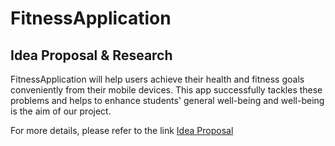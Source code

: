 # FitnessApplication

## Idea Proposal & Research

FitnessApplication will help users achieve their health and fitness goals conveniently from their mobile devices. This app successfully tackles these problems and helps to enhance students' general well-being and well-being is the aim of our project.

For more details, please refer to the link [Idea Proposal](https://docs.google.com/document/d/1_5ID5w2g-ARyfQnQxV8QwXSxxt61SA7z5sJLimIwUmo/edit?pli=1)